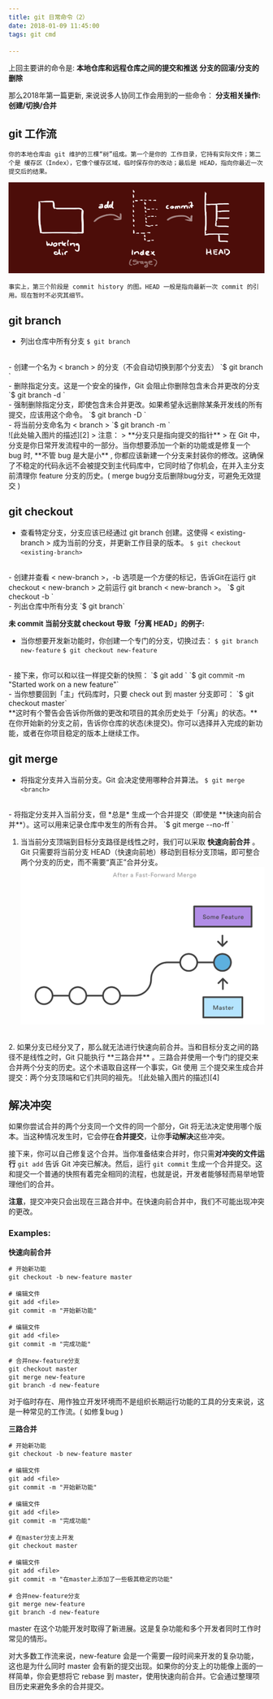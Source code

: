 ```yaml
---
title: git 日常命令（2）
date: 2018-01-09 11:45:00
tags: git cmd

---
```



上回主要讲的命令是:
**本地仓库和远程仓库之间的提交和推送**
**分支的回滚/分支的删除**

那么2018年第一篇更新, 来说说多人协同工作会用到的一些命令：
**分支相关操作: 创建/切换/合并**

<!-- more -->

## git 工作流

    你的本地仓库由 git 维护的三棵“树”组成。第一个是你的 工作目录，它持有实际文件；第二个是 缓存区（Index），它像个缓存区域，临时保存你的改动；最后是 HEAD，指向你最近一次提交后的结果。

![此处输入图片的描述][1]

    事实上，第三个阶段是 commit history 的图。HEAD 一般是指向最新一次 commit 的引用。现在暂时不必究其细节。

## git branch
 - 列出仓库中所有分支
`$ git branch`
<br/>
 - 创建一个名为 < branch > 的分支（不会自动切换到那个分支去）
`$ git branch <branch>`
<br/>
 - 删除指定分支。这是一个安全的操作，Git 会阻止你删除包含未合并更改的分支
`$ git branch -d <branch>`
<br/>
 - 强制删除指定分支，即使包含未合并更改。如果希望永远删除某条开发线的所有提交，应该用这个命令。
`$ git branch -D <branch>`
<br/>
 - 将当前分支命名为 < branch >
`$ git branch -m <branch>`
<br/>
![此处输入图片的描述][2]
> 注意：
> **分支只是指向提交的指针** 
> 在 Git 中，分支是你日常开发流程中的一部分。当你想要添加一个新的功能或是修复一个 bug 时, **不管 bug 是大是小** , 你都应该新建一个分支来封装你的修改。这确保了不稳定的代码永远不会被提交到主代码库中，它同时给了你机会，在并入主分支前清理你 feature 分支的历史。( merge bug分支后删除bug分支，可避免无效提交 )


## git checkout

 - 查看特定分支，分支应该已经通过 git branch 创建。这使得 < existing-branch > 成为当前的分支，并更新工作目录的版本。
`$ git checkout <existing-branch>`
<br/>
 - 创建并查看 < new-branch >，-b 选项是一个方便的标记，告诉Git在运行 git checkout < new-branch > 之前运行 git branch < new-branch >。
`$ git checkout -b <new-branch>`
<br/>
 - 列出仓库中所有分支
`$ git branch`
<br/>

**未 commit 当前分支就 checkout 导致「分离 HEAD」的例子:**

- 当你想要开发新功能时，你创建一个专门的分支，切换过去：
`$ git branch new-feature`
`$ git checkout new-feature`
<br/>
- 接下来，你可以和以往一样提交新的快照：
`$ git add <file>`
`$ git commit -m "Started work on a new feature"`
<br/>
- 当你想要回到「主」代码库时，只要 check out 到 master 分支即可：
`$ git checkout master`
</br>
**这时有个警告会告诉你所做的更改和项目的其余历史处于「分离」的状态。**在你开始新的分支之前，告诉你仓库的状态(未提交)。你可以选择并入完成的新功能，或者在你项目稳定的版本上继续工作。


## git merge

- 将指定分支并入当前分支。Git 会决定使用哪种合并算法。
`$ git merge <branch>`
<br/> 
- 将指定分支并入当前分支，但 *总是* 生成一个合并提交（即使是 **快速向前合并**）。这可以用来记录仓库中发生的所有合并。
`$ git merge --no-ff <branch>`

1. 当当前分支顶端到目标分支路径是线性之时，我们可以采取 **快速向前合并** 。Git 只需要将当前分支 HEAD（快速向前地）移动到目标分支顶端，即可整合两个分支的历史，而不需要“真正”合并分支。
![此处输入图片的描述][3]
<br/>
2. 如果分支已经分叉了，那么就无法进行快速向前合并。当和目标分支之间的路径不是线性之时，Git 只能执行 **三路合并** 。三路合并使用一个专门的提交来合并两个分支的历史。这个术语取自这样一个事实，Git 使用 三个提交来生成合并提交：两个分支顶端和它们共同的祖先。
![此处输入图片的描述][4]
<br/>

## 解决冲突
如果你尝试合并的两个分支同一个文件的同一个部分，Git 将无法决定使用哪个版本。当这种情况发生时，它会停在**合并提交**，让你**手动解决**这些冲突。

接下来，你可以自己修复这个合并。当你准备结束合并时，你只需**对冲突的文件运行** `git add` 告诉 Git 冲突已解决。然后，运行 `git commit` 生成一个合并提交。这和提交一个普通的快照有着完全相同的流程，也就是说，开发者能够轻而易举地管理他们的合并。

**注意**，提交冲突只会出现在三路合并中。在快速向前合并中，我们不可能出现冲突的更改。
<br/>
### Examples:
**快速向前合并**

    # 开始新功能
    git checkout -b new-feature master
    
    # 编辑文件
    git add <file>
    git commit -m "开始新功能"
    
    # 编辑文件
    git add <file>
    git commit -m "完成功能"
    
    # 合并new-feature分支
    git checkout master
    git merge new-feature
    git branch -d new-feature
    

对于临时存在、用作独立开发环境而不是组织长期运行功能的工具的分支来说，这是一种常见的工作流。( 如修复bug )

**三路合并**

    # 开始新功能
    git checkout -b new-feature master
    
    # 编辑文件
    git add <file>
    git commit -m "开始新功能"
    
    # 编辑文件
    git add <file>
    git commit -m "完成功能"
    
    # 在master分支上开发
    git checkout master
    
    # 编辑文件
    git add <file>
    git commit -m "在master上添加了一些极其稳定的功能"
    
    # 合并new-feature分支
    git merge new-feature
    git branch -d new-feature

 master 在这个功能开发时取得了新进展。这是复杂功能和多个开发者同时工作时常见的情形。
 
 对大多数工作流来说，new-feature 会是一个需要一段时间来开发的复杂功能，这也是为什么同时 master 会有新的提交出现。如果你的分支上的功能像上面的一样简单，你会更想将它 rebase 到 master，使用快速向前合并。它会通过整理项目历史来避免多余的合并提交。
 
  [1]: https://raw.githubusercontent.com/strayberry/BlogPictures/master/git/image01.png
  [2]: https://raw.githubusercontent.com/strayberry/BlogPictures/master/git/image02.png
  [3]: https://raw.githubusercontent.com/strayberry/BlogPictures/master/git/image03.png
  [4]: https://raw.githubusercontent.com/strayberry/BlogPictures/master/git/image04.png
